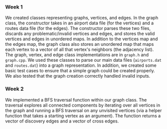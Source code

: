 ### Week 1

We created classes representing graphs, vertices, and edges. In the graph class, the constructor takes in an airport data file (for the vertices) and a routes data file (for the edges). The constructor parses these two files, discards any problematic/invalid vertices and edges, and stores the valid vertices and edges in unordered maps. In addition to the vertices map and the edges map, the graph class also stores an unordered map that maps each vertex to a vector of all that vertex's neighbors (the adjacency list). The graph, vertex, and edge class implementations are in `graph.h` and `graph.cpp`. We used these classes to parse our main data files (`airports.dat` and `routes.dat`) into a graph representation. In addition, we created some basic test cases to ensure that a simple graph could be created properly. We also tested that the graph creation correctly handled invalid inputs.

### Week 2

We implemented a BFS traversal function within our graph class. The traversal explores all connected components by iterating over all vertices in the graph and running a BFS traversal on any unvisited vertices (via a helper function that takes a starting vertex as an argument). The function returns a vector of discovery edges and a vector of cross edges.